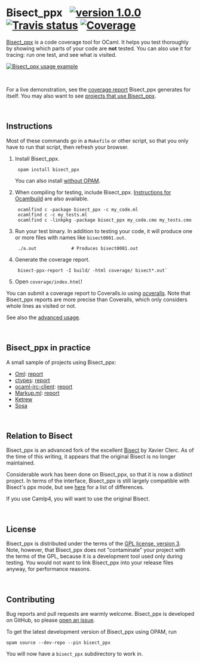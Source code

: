 # Bisect_ppx &nbsp; [![version 1.0.0][version]][releases] [![Travis status][travis-img]][travis] [![Coverage][coveralls-img]][coveralls]

[Bisect_ppx][self] is a code coverage tool for OCaml. It helps you test
thoroughly by showing which parts of your code are **not** tested. You can also
use it for tracing: run one test, and see what is visited.

[![Bisect_ppx usage example][sample]][self-coverage]

<br>

For a live demonstration, see the [coverage report][self-coverage] Bisect_ppx
generates for itself. You may also want to see
[projects that use Bisect_ppx](#bisect_ppx-in-practice).

[self]:          https://github.com/rleonid/bisect_ppx
[releases]:      https://github.com/rleonid/bisect_ppx/releases
[version]:       https://img.shields.io/badge/version-1.0.0-blue.svg
[self-coverage]: http://rleonid.github.io/bisect_ppx/coverage/
[travis]:        https://travis-ci.org/rleonid/bisect_ppx/branches
[travis-img]:    https://img.shields.io/travis/rleonid/bisect_ppx/master.svg
[coveralls]:     https://coveralls.io/github/rleonid/bisect_ppx?branch=master
[coveralls-img]: https://img.shields.io/coveralls/rleonid/bisect_ppx/master.svg
[sample]:        https://raw.githubusercontent.com/rleonid/bisect_ppx/master/doc/sample.gif



<br>

## Instructions

Most of these commands go in a `Makefile` or other script, so that you only have
to run that script, then refresh your browser.

1. Install Bisect_ppx.

        opam install bisect_ppx

   You can also install [without OPAM][without-opam].

2. When compiling for testing, include Bisect_ppx.
   [Instructions for Ocamlbuild][ocamlbuild] are also available.

        ocamlfind c -package bisect_ppx -c my_code.ml
        ocamlfind c -c my_tests.ml
        ocamlfind c -linkpkg -package bisect_ppx my_code.cmo my_tests.cmo

3. Run your test binary. In addition to testing your code, it will produce one
   or more files with names like `bisect0001.out`.

        ./a.out             # Produces bisect0001.out

4. Generate the coverage report.

        bisect-ppx-report -I build/ -html coverage/ bisect*.out`

5. Open `coverage/index.html`!

You can submit a coverage report to Coveralls.io using [ocveralls][ocveralls].
Note that Bisect_ppx reports are more precise than Coveralls, which only
considers whole lines as visited or not.

See also the [advanced usage][advanced].

[without-opam]: https://github.com/rleonid/bisect_ppx/blob/master/doc/advanced.md#WithoutOPAM
[ocamlbuild]:   https://github.com/rleonid/bisect_ppx/blob/master/doc/advanced.md#Ocamlbuild
[ocveralls]:    https://github.com/sagotch/ocveralls
[advanced]:     https://github.com/rleonid/bisect_ppx/blob/master/doc/advanced.md



<br>

## Bisect_ppx in practice

A small sample of projects using Bisect_ppx:

- [Oml][oml]: [report][oml-coveralls]
- [ctypes][ctypes]: [report][ctypes-coveralls]
- [ocaml-irc-client][ocaml-irc-client]: [report][irc-coveralls]
- [Markup.ml][markupml]: [report][markupml-coveralls]
- [Ketrew][ketrew]
- [Sosa][sosa]

[oml]:                https://github.com/hammerlab/oml
[oml-coveralls]:      https://coveralls.io/github/hammerlab/oml?branch=HEAD
[ctypes]:             https://github.com/ocamllabs/ocaml-ctypes
[ctypes-coveralls]:   https://coveralls.io/github/ocamllabs/ocaml-ctypes
[ocaml-irc-client]:   https://github.com/johnelse/ocaml-irc-client
[irc-coveralls]:      https://coveralls.io/github/johnelse/ocaml-irc-client
[markupml]:           https://github.com/aantron/markup.ml
[markupml-coveralls]: https://coveralls.io/github/aantron/markup.ml?branch=master
[ketrew]:             https://github.com/hammerlab/ketrew
[sosa]:               https://github.com/hammerlab/sosa



<br>

## Relation to Bisect

Bisect_ppx is an advanced fork of the excellent [Bisect][bisect] by Xavier
Clerc. As of the time of this writing, it appears that the original Bisect is
no longer maintained.

Considerable work has been done on Bisect_ppx, so that it is now a distinct
project. In terms of the interface, Bisect_ppx is still largely compatible with
Bisect's ppx mode, but see [here][differences] for a list of differences.

If you use Camlp4, you will want to use the original Bisect.

[bisect]:      http://bisect.x9c.fr/
[differences]: https://github.com/rleonid/bisect_ppx/blob/master/doc/advanced.md#Differences



<br>

## License

Bisect_ppx is distributed under the terms of the
[GPL license, version 3][license]. Note, however, that Bisect_ppx does not
"contaminate" your project with the terms of the GPL, because it is a
development tool used only during testing. You would not want to link Bisect_ppx
into your release files anyway, for performance reasons.

[license]: https://github.com/rleonid/bisect_ppx/blob/master/doc/COPYING



<br>

## Contributing

Bug reports and pull requests are warmly welcome. Bisect_ppx is developed on
GitHub, so please [open an issue][issues].

To get the latest development version of Bisect_ppx using OPAM, run

```
opam source --dev-repo --pin bisect_ppx
```

You will now have a `bisect_ppx` subdirectory to work in.

[issues]: https://github.com/rleonid/bisect_ppx/issues
